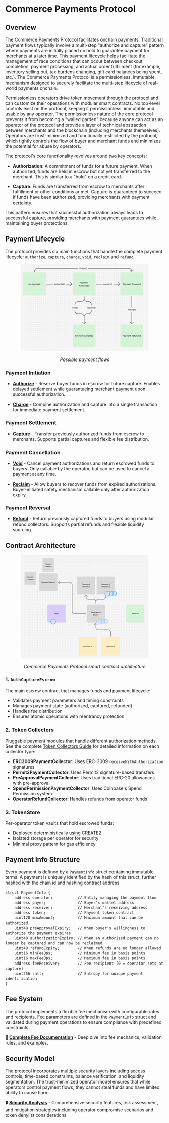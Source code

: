# Commerce Payments Protocol
## Overview

The Commerce Payments Protocol facilitates onchain payments. Traditional payment flows typically involve a multi-step "authorize and capture" pattern where payments are initially placed on hold to guarantee payment for merchants at a later time. This payment lifecycle helps facilitate the management of race conditions that can occur between checkout completion, payment processing, and actual order fulfillment (for example, inventory selling out, tax burdens changing, gift card balances being spent, etc.). The Commerce Payments Protocol is a permissionless, immutable mechanism designed to securely facilitate the multi-step lifecycle of real-world payments onchain.

Permissionless operators drive token movement through the protocol and can customize their operations with modular smart contracts. No top-level controls exist on the protocol, keeping it permissionless, immutable and usable by any operator. The permissionless nature of the core protocol prevents it from becoming a "walled garden" because anyone can act as an operator of the protocol and provide a layer of technical abstraction between merchants and the blockchain (including merchants themselves). Operators are trust-minimized and functionally restricted by the protocol, which tightly controls the flow of buyer and merchant funds and minimizes the potential for abuse by operators.


The protocol's core functionality revolves around two key concepts:

- **Authorization**: A commitment of funds for a future payment. When authorized, funds are held in escrow but not yet transferred to the merchant. This is similar to a "hold" on a credit card.
  
- **Capture**: Funds are transferred from escrow to merchants after fulfillment or other conditions ar met. Capture is guaranteed to succeed if funds have been authorized, providing merchants with payment certainty.


This pattern ensures that successful authorization always leads to successful capture, providing merchants with payment guarantees while maintaining buyer protections.

## Payment Lifecycle

The protocol provides six main functions that handle the complete payment lifecycle: `authorize`, `capture`, `charge`, `void`, `reclaim` and `refund`.

<div align="center">
  <img src="assets/PaymentLifecycleDiagram.png" alt="Payment Lifecycle Diagram" width="80%">
  <p><em>Possible payment flows</em></p>
</div>

### Payment Initiation
- **[Authorize](Authorize.md)** - Reserve buyer funds in escrow for future capture. Enables delayed settlement while guaranteeing merchant payment upon successful authorization.

- **[Charge](Charge.md)** - Combine authorization and capture into a single transaction for immediate payment settlement.

### Payment Settlement  
- **[Capture](Capture.md)** - Transfer previously authorized funds from escrow to merchants. Supports partial captures and flexible fee distribution.

### Payment Cancellation
- **[Void](Void.md)** - Cancel payment authorizations and return escrowed funds to buyers. Only callable by the operator, but can be used to cancel a payment at any time.

- **[Reclaim](Reclaim.md)** - Allow buyers to recover funds from expired authorizations. Buyer-initiated safety mechanism callable only after authorization expiry.

### Payment Reversal
- **[Refund](Refund.md)** - Return previously captured funds to buyers using modular refund collectors. Supports partial refunds and flexible liquidity sourcing.


## Contract Architecture

<div align="center">
  <img src="assets/ContractsArchitecture.png" alt="Contracts Architecture Diagram" width="80%">
  <p><em>Commerce Payments Protocol smart contract architecture</em></p>
</div>

### 1. `AuthCaptureEscrow`
The main escrow contract that manages funds and payment lifecycle:
- Validates payment parameters and timing constraints
- Manages payment state (authorized, captured, refunded)
- Handles fee distribution
- Ensures atomic operations with reentrancy protection

### 2. Token Collectors
Pluggable payment modules that handle different authorization methods. See the complete [Token Collectors Guide](TokenCollectors.md) for detailed information on each collector type:
- **ERC3009PaymentCollector**: Uses ERC-3009 `receiveWithAuthorization` signatures
- **Permit2PaymentCollector**: Uses Permit2 signature-based transfers
- **PreApprovalPaymentCollector**: Uses traditional ERC-20 allowances with pre-approval
- **SpendPermissionPaymentCollector**: Uses Coinbase's Spend Permission system
- **OperatorRefundCollector**: Handles refunds from operator funds

### 3. TokenStore
Per-operator token vaults that hold escrowed funds:
- Deployed deterministically using CREATE2
- Isolated storage per operator for security
- Minimal proxy pattern for gas efficiency




## Payment Info Structure

Every payment is defined by a `PaymentInfo` struct containing immutable terms. A payment is uniquely identified by the hash of this struct, further hashed with the chain id and hashing contract address.

```solidity
struct PaymentInfo {
    address operator;           // Entity managing the payment flow
    address payer;              // Buyer's wallet address
    address receiver;           // Merchant's receiving address
    address token;              // Payment token contract
    uint120 maxAmount;          // Maximum amount that can be authorized
    uint48 preApprovalExpiry;   // When buyer's willingness to authorize the payment expires
    uint48 authorizationExpiry; // When an authorized payment can no longer be captured and can now be reclaimed
    uint48 refundExpiry;        // When refunds are no longer allowed
    uint16 minFeeBps;           // Minimum fee in basis points
    uint16 maxFeeBps;           // Maximum fee in basis points
    address feeReceiver;        // Fee recipient (0 = operator sets at capture)
    uint256 salt;               // Entropy for unique payment identification
}
```

## Fee System

The protocol implements a flexible fee mechanism with configurable rates and recipients. Fee parameters are defined in the `PaymentInfo` struct and validated during payment operations to ensure compliance with predefined constraints.

**📖 [Complete Fee Documentation](Fees.md)** - Deep dive into fee mechanics, validation rules, and examples.

## Security Model

The protocol incorporates multiple security layers including access controls, time-based constraints, balance verification, and liquidity segmentation. The trust-minimized operator model ensures that while operators control payment flows, they cannot steal funds and have limited ability to cause harm.

**🔒 [Security Analysis](Security.md)** - Comprehensive security features, risk assessment, and mitigation strategies including operator compromise scenarios and token denylist considerations.
